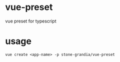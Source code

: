# vue-preset
vue preset for typescript

# usage
```
vue create <app-name> -p stone-grandia/vue-preset
```
